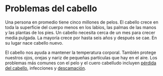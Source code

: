 Problemas del cabello
=====================


Una persona en promedio tiene cinco millones de pelos. El cabello crece en toda la superficie del cuerpo menos en los labios, las palmas de las manos y las plantas de los pies. Un cabello necesita cerca de un mes para crecer media pulgada. La mayoría crece por hasta seis años y después se cae. En su lugar nace cabello nuevo.


El cabello nos ayuda a mantener la temperatura corporal. También protege nuestros ojos, orejas y nariz de pequeñas partículas que hay en el aire. Los problemas más comunes con el pelo y el cuero cabelludo incluyen [pérdida del cabello](https://medlineplus.gov/spanish/hairloss.html), infecciones y [descamación](https://medlineplus.gov/spanish/dandruffcradlecapandotherscalpconditions.html).

